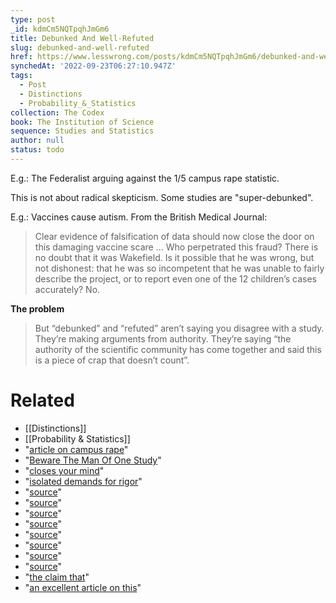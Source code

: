 ```yaml
---
type: post
_id: kdmCm5NQTpqhJmGm6
title: Debunked And Well-Refuted
slug: debunked-and-well-refuted
href: https://www.lesswrong.com/posts/kdmCm5NQTpqhJmGm6/debunked-and-well-refuted
synchedAt: '2022-09-23T06:27:10.947Z'
tags:
  - Post
  - Distinctions
  - Probability_&_Statistics
collection: The Codex
book: The Institution of Science
sequence: Studies and Statistics
author: null
status: todo
---
```


E.g.: The Federalist arguing against the 1/5 campus rape statistic.

This is not about radical skepticism. Some studies are "super-debunked".

E.g.: Vaccines cause autism. From the British Medical Journal: 
> Clear evidence of falsification of data should now close the door on this damaging vaccine scare … Who perpetrated this fraud? There is no doubt that it was Wakefield. Is it possible that he was wrong, but not dishonest: that he was so incompetent that he was unable to fairly describe the project, or to report even one of the 12 children’s cases accurately? No.

**The problem**
> But “debunked” and “refuted” aren’t saying you disagree with a study. They’re making arguments from authority. They’re saying “the authority of the scientific community has come together and said this is a piece of crap that doesn’t count”.


# Related

- [[Distinctions]]
- [[Probability & Statistics]]
- "[article on campus rape](http://thefederalist.com/2014/12/11/new-doj-data-on-sexual-assaults-college-students-are-actually-less-likely-to-be-victimized/)"
- "[Beware The Man Of One Study](http://slatestarcodex.com/2014/12/12/beware-the-man-of-one-study/)"
- "[closes your mind](http://slatestarcodex.com/2014/04/15/the-cowpox-of-doubt/)"
- "[isolated demands for rigor](http://slatestarcodex.com/2014/08/14/beware-isolated-demands-for-rigor/)"
- "[source](http://mises.org/library/welfare-minimum-wages-and-unemployment)"
- "[source](http://www.amatecon.com/blog/2002_08_04_archive.html)"
- "[source](http://being-classical-liberal.blogspot.com/2014/02/john-green-is-heroon-left.html)"
- "[source](http://www.aei.org/publication/obamas-chief-econ-adviser-once-made-an-amazing-discovery-demand-curves-slope-upward/print/)"
- "[source](http://politicalhotwire.com/economics/88594-%2410-minimum-wage-would-push-more-than-half-working-poor-out-poverty-78.html#post2600348)"
- "[source](http://www.politics.ie/forum/economy/199017-should-minimum-wage-rates-abolished-10.html)"
- "[source](http://www.nelp.org/page/-/Justice/2010/AnalysisofNewYorkCityWageStudyTeam.pdf?nocdn=1)"
- "[source](http://community.runnersworld.com/topic/the-recovery?reply=55902332404903103#55902332404903103
)"
- "[the claim that](http://slatestarcodex.com/2014/11/27/why-i-am-not-rene-descartes/)"
- "[an excellent article on this](http://www.vox.com/2014/12/11/7378271/why-some-studies-make-campus-rape-look-like-an-epidemic-while-others)"